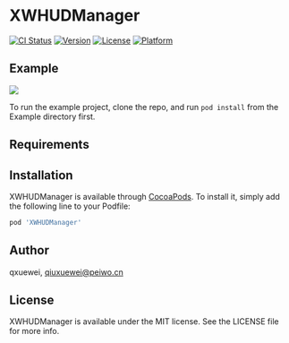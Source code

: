 # XWHUDManager

[![CI Status](https://img.shields.io/travis/qxuewei/XWHUDManager.svg?style=flat)](https://travis-ci.org/qxuewei/XWHUDManager)
[![Version](https://img.shields.io/cocoapods/v/XWHUDManager.svg?style=flat)](https://cocoapods.org/pods/XWHUDManager)
[![License](https://img.shields.io/cocoapods/l/XWHUDManager.svg?style=flat)](https://cocoapods.org/pods/XWHUDManager)
[![Platform](https://img.shields.io/cocoapods/p/XWHUDManager.svg?style=flat)](https://cocoapods.org/pods/XWHUDManager)

## Example

<img src='https://raw.githubusercontent.com/qxuewei/XWHUDManager/master/Gif/ScreenRecording_08-24-2018%2011-19-58.2018-08-24%2011_34_41.gif'>

To run the example project, clone the repo, and run `pod install` from the Example directory first.

## Requirements

## Installation

XWHUDManager is available through [CocoaPods](https://cocoapods.org). To install
it, simply add the following line to your Podfile:

```ruby
pod 'XWHUDManager'
```

## Author

qxuewei, qiuxuewei@peiwo.cn

## License

XWHUDManager is available under the MIT license. See the LICENSE file for more info.
